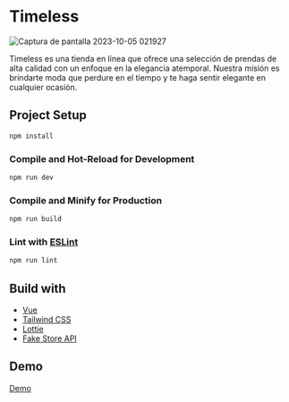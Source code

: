 # Timeless

![Captura de pantalla 2023-10-05 021927](https://github.com/SergioGamero31/Timeless/assets/64720452/835316db-be42-47d5-b518-01098de20a23)

Timeless es una tienda en línea que ofrece una selección de prendas de alta calidad con un enfoque en la elegancia atemporal. Nuestra misión es brindarte moda que perdure en el tiempo y te haga sentir elegante en cualquier ocasión.

## Project Setup

```sh
npm install
```

### Compile and Hot-Reload for Development

```sh
npm run dev
```

### Compile and Minify for Production

```sh
npm run build
```

### Lint with [ESLint](https://eslint.org/)

```sh
npm run lint
```
## Build with
+ [Vue](https://vuejs.org/)
+ [Tailwind CSS](https://tailwindcss.com/)
+ [Lottie](https://lottiefiles.com/)
+ [Fake Store API](https://fakestoreapi.com/)

## Demo
[Demo](https://timeless-navy.vercel.app/)

